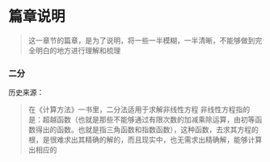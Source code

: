 # 篇章说明

> 这一章节的篇章，是为了说明，将一些一半模糊，一半清晰，不能够做到完全明白的地方进行理解和梳理

### 二分

  历史来源：
> 在《计算方法》一书里，二分法适用于求解非线性方程
> 非线性方程指的是：超越函数（也就是那些不能够通过有限次数的加减乘除运算，由初等函数得出的函数。也就是指三角函数和指数函数），这种函数，去求其方程的根，是很难求出其精确的解的，而且现实中，也无需求出精确解，能够计算出相应的


